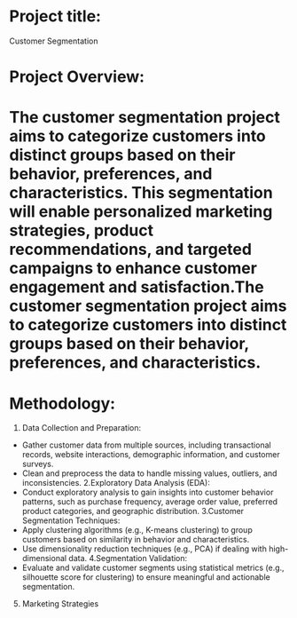 # Project title: 
Customer Segmentation

# Project Overview:
# The customer segmentation project aims to categorize customers into distinct groups based on their behavior, preferences, and characteristics. This segmentation will enable personalized marketing strategies, product recommendations, and targeted campaigns to enhance customer engagement and satisfaction.The customer segmentation project aims to categorize customers into distinct groups based on their behavior, preferences, and characteristics. 


# Methodology:

1. Data Collection and Preparation:
* Gather customer data from multiple sources, including transactional records, website interactions, demographic information, and customer surveys.
* Clean and preprocess the data to handle missing values, outliers, and inconsistencies.
2.Exploratory Data Analysis (EDA):
* Conduct exploratory analysis to gain insights into customer behavior patterns, such as purchase frequency, average order value, preferred product categories, and geographic distribution.
3.Customer Segmentation Techniques:
* Apply clustering algorithms (e.g., K-means clustering) to group customers based on similarity in behavior and characteristics.
* Use dimensionality reduction techniques (e.g., PCA) if dealing with high-dimensional data.
4.Segmentation Validation:
*  Evaluate and validate customer segments using statistical metrics (e.g., silhouette score for clustering) to ensure meaningful and actionable segmentation.
5. Marketing Strategies
